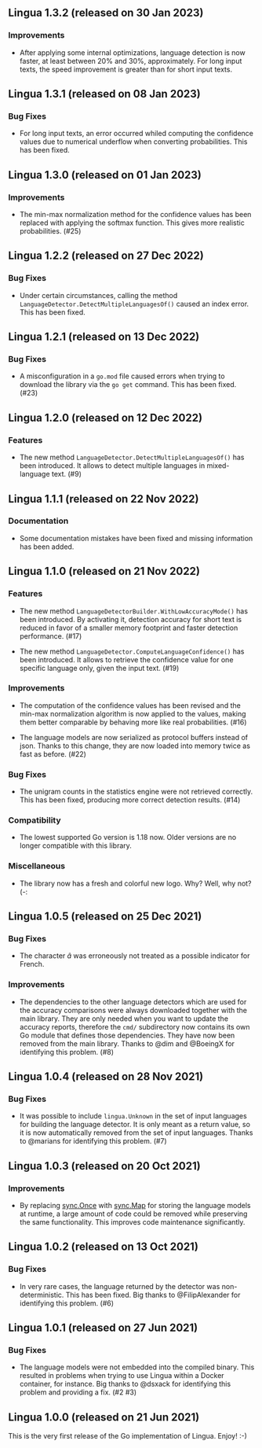 ## Lingua 1.3.2 (released on 30 Jan 2023)

### Improvements

- After applying some internal optimizations, language detection is now
  faster, at least between 20% and 30%, approximately. For long input texts,
  the speed improvement is greater than for short input texts.

## Lingua 1.3.1 (released on 08 Jan 2023)

### Bug Fixes

- For long input texts, an error occurred whiled computing the confidence 
  values due to numerical underflow when converting probabilities. 
  This has been fixed.

## Lingua 1.3.0 (released on 01 Jan 2023)

### Improvements

- The min-max normalization method for the confidence values has been
  replaced with applying the softmax function. This gives more realistic
  probabilities. (#25)

## Lingua 1.2.2 (released on 27 Dec 2022)

### Bug Fixes

- Under certain circumstances, calling the method
  `LanguageDetector.DetectMultipleLanguagesOf()` caused an index error.
  This has been fixed.

## Lingua 1.2.1 (released on 13 Dec 2022)

### Bug Fixes

- A misconfiguration in a `go.mod` file caused errors when trying to download
  the library via the `go get` command. This has been fixed. (#23)

## Lingua 1.2.0 (released on 12 Dec 2022)

### Features

- The new method `LanguageDetector.DetectMultipleLanguagesOf()` has been
  introduced. It allows to detect multiple languages in mixed-language text. (#9)

## Lingua 1.1.1 (released on 22 Nov 2022)

### Documentation

- Some documentation mistakes have been fixed and missing information has been added.

## Lingua 1.1.0 (released on 21 Nov 2022)

### Features

- The new method `LanguageDetectorBuilder.WithLowAccuracyMode()` has been
  introduced. By activating it, detection accuracy for short text is reduced 
  in favor of a smaller memory footprint and faster detection performance. (#17)

- The new method `LanguageDetector.ComputeLanguageConfidence()` has been
  introduced. It allows to retrieve the confidence value for one specific
  language only, given the input text. (#19)

### Improvements

- The computation of the confidence values has been revised and the min-max
  normalization algorithm is now applied to the values, making them better
  comparable by behaving more like real probabilities. (#16)

- The language models are now serialized as protocol buffers instead of json.
  Thanks to this change, they are now loaded into memory twice as fast as before. (#22)

### Bug Fixes

- The unigram counts in the statistics engine were not retrieved correctly.
  This has been fixed, producing more correct detection results. (#14)

### Compatibility

- The lowest supported Go version is 1.18 now. Older versions are no longer
  compatible with this library.

### Miscellaneous

- The library now has a fresh and colorful new logo. Why? Well, why not? (-:

## Lingua 1.0.5 (released on 25 Dec 2021)

### Bug Fixes

- The character *â* was erroneously not treated as a possible indicator
  for French.

### Improvements

- The dependencies to the other language detectors which are used for
  the accuracy comparisons were always downloaded together with the main
  library. They are only needed when you want to update the accuracy reports,
  therefore the `cmd/` subdirectory now contains its own Go module that defines
  those dependencies. They have now been removed from the main library.
  Thanks to @dim and @BoeingX for identifying this problem. (#8)

## Lingua 1.0.4 (released on 28 Nov 2021)

### Bug Fixes

- It was possible to include `lingua.Unknown` in the set of input languages
  for building the language detector. It is only meant as a return value,
  so it is now automatically removed from the set of input languages.
  Thanks to @marians for identifying this problem. (#7)

## Lingua 1.0.3 (released on 20 Oct 2021)

### Improvements

- By replacing [sync.Once](https://pkg.go.dev/sync#Once) with 
  [sync.Map](https://pkg.go.dev/sync#Map) for storing the language models
  at runtime, a large amount of code could be removed while preserving 
  the same functionality. This improves code maintenance significantly.

## Lingua 1.0.2 (released on 13 Oct 2021)

### Bug Fixes

- In very rare cases, the language returned by the detector was non-deterministic.
  This has been fixed. Big thanks to @FilipAlexander for identifying this problem. (#6)

## Lingua 1.0.1 (released on 27 Jun 2021)

### Bug Fixes

- The language models were not embedded into the compiled binary. 
  This resulted in problems when trying to use Lingua within a Docker container, 
  for instance. Big thanks to @dsxack for identifying this problem and providing a fix. (#2 #3)

## Lingua 1.0.0 (released on 21 Jun 2021)

This is the very first release of the Go implementation of Lingua. Enjoy! :-)
